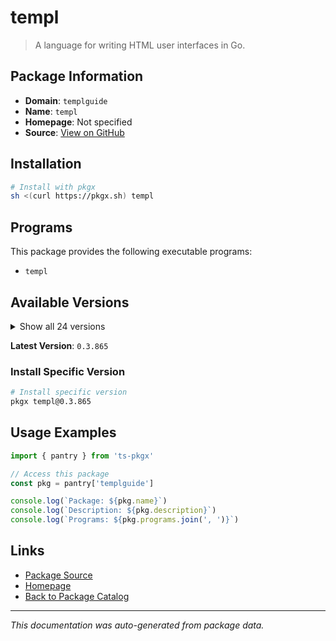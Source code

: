 # templ

> A language for writing HTML user interfaces in Go.

## Package Information

- **Domain**: `templguide`
- **Name**: `templ`
- **Homepage**: Not specified
- **Source**: [View on GitHub](https://github.com/pkgxdev/pantry/tree/main/projects/templ.guide/package.yml)

## Installation

```bash
# Install with pkgx
sh <(curl https://pkgx.sh) templ
```

## Programs

This package provides the following executable programs:

- `templ`

## Available Versions

<details>
<summary>Show all 24 versions</summary>

- `0.3.865`, `0.3.857`, `0.3.856`, `0.3.850`, `0.3.833`
- `0.3.819`, `0.2.793`, `0.2.778`, `0.2.771`, `0.2.747`
- `0.2.742`, `0.2.731`, `0.2.707`, `0.2.697`, `0.2.680`
- `0.2.663`, `0.2.648`, `0.2.646`, `0.2.639`, `0.2.598`
- `0.2.543`, `0.2.513`, `0.2.501`, `0.2.476`

</details>

**Latest Version**: `0.3.865`

### Install Specific Version

```bash
# Install specific version
pkgx templ@0.3.865
```

## Usage Examples

```typescript
import { pantry } from 'ts-pkgx'

// Access this package
const pkg = pantry['templguide']

console.log(`Package: ${pkg.name}`)
console.log(`Description: ${pkg.description}`)
console.log(`Programs: ${pkg.programs.join(', ')}`)
```

## Links

- [Package Source](https://github.com/pkgxdev/pantry/tree/main/projects/templ.guide/package.yml)
- [Homepage](#)
- [Back to Package Catalog](../package-catalog.md)

---

*This documentation was auto-generated from package data.*
